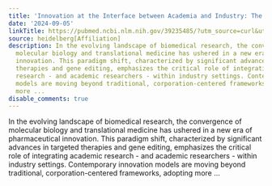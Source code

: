 ```yaml
---
title: 'Innovation at the Interface between Academia and Industry: The BioMed X Model'
date: '2024-09-05'
linkTitle: https://pubmed.ncbi.nlm.nih.gov/39235485/?utm_source=curl&utm_medium=rss&utm_campaign=pubmed-2&utm_content=1FakS-2QOkCT8HsMOQP1bCRQ4YzyumYOmxmF0moLsQ3dFB1E9V&fc=20220326224207&ff=20240905183429&v=2.18.0.post9+e462414
source: heidelberg[Affiliation]
description: In the evolving landscape of biomedical research, the convergence of
  molecular biology and translational medicine has ushered in a new era of pharmaceutical
  innovation. This paradigm shift, characterized by significant advances in targeted
  therapies and gene editing, emphasizes the critical role of integrating academic
  research - and academic researchers - within industry settings. Contemporary innovation
  models are moving beyond traditional, corporation-centered frameworks, adopting
  more ...
disable_comments: true
---
```

In the evolving landscape of biomedical research, the convergence of molecular biology and translational medicine has ushered in a new era of pharmaceutical innovation. This paradigm shift, characterized by significant advances in targeted therapies and gene editing, emphasizes the critical role of integrating academic research - and academic researchers - within industry settings. Contemporary innovation models are moving beyond traditional, corporation-centered frameworks, adopting more ...